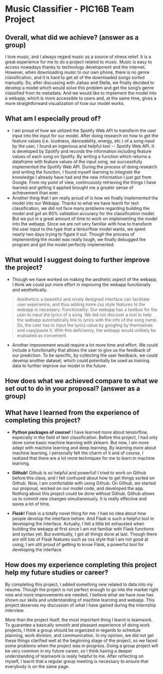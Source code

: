 # Music Classifier - PIC16B Team Project

## Overall, what did we achieve? (answer as a group)

I love music, and I always regard music as a source of stress relief. It is a great experience for me to do a project related to music. Music is easy to access nowadays thanks to technology development and the internet. However, when downloading music to our own phone, there is no genre classification, and it is hard to get all of the downloaded songs sorted manually. So, after discussing with Jiahao and Stella, we finally decided to develop a model which would solve this problem and get the song’s genre classified from its metadata. And we would like to implement the model into a webapp, which is more accessible to users and, at the same time, gives a more straightforward visualization of how our model works.

## What am I especially proud of? 

* I am proud of how we utilized the Spotify Web API to transform the user input into the input for our model. After doing research on how to get the feature values (i.e. loudness, danceability, energy, etc.) of a song input by the user, I found an ingenious and helpful tool -- Spotify Web API. It is developed by Spotify and records the information including feature values of each song on Spotify. By writing a function which returns a dataframe with feature values of the input song, we successfully implemented the Spotify Web API. During the process of doing research and writing the function, I found myself learning to integrate the knowledge I already have had and the new information I just got from Google. From my point of view, continuously retrieving the things I have learned and getting it applied brought me a greater sense of achievement than ever.
* Another thing that I am really proud of is how we finally implemented the model into our Webapp. Thanks to what we have learnt for text classification, we did not face many problems regarding building the model and got an 80% validation accuracy for the classification model. But we put in a great amount of time to work on implementing the model into the webapp. Since we are not very familiar with how to transform the user input to the type that a tensorflow model wants, we spent nearly two days trying to figure it out. Though the process of implementing the model was really tough, we finally debugged the program and got the model perfectly implemented.

## What would I suggest doing to further improve the project? 

* Though we have worked on making the aesthetic aspect of the webapp, I think we could put more effort in improving the webapp functionally and aesthetically. 
> Aesthetics: a beautiful and nicely designed interface can facilitate user experience, and thus adding more css style features to the webapp is necessary.
> Functionality: Our webapp has a textbox for the user to input the lyrics of a song. We did not discover a tool to help the webapp automatically link to lyrics with the info of the song name. So, the user has to input the lyrics value by googling by themselves and copy/paste it. With this deficiency, the webapp would unlikely be evaluated as convenient.
* Another improvement would require a lot more time and effort. We could include a functionality that allows the user to give us the feedback of our prediction. To be specific, by collecting the user feedback, we could develop another dataset, which could potentially be used as training data to further improve our model in the future.

## How does what we achieved compare to what we set out to do in your proposal? (answer as a group)

## What have I learned from the experience of completing this project? 

* **Python packages of course!** I have learned more about tensorflow, especially in the field of text classification. Before this project, I had only done some basic machine learning with sklearn. But now, I am more adept with machine learning and deep learning. By learning more about machine learning, I personally felt the charm of it and of course, I realized that there are a lot more techniques for me to learn in machine learning.

* **Github!** Github is so helpful and powerful! I tried to work on Github before this class, and I felt confused about how to get things sorted on Github. Now, I am comfortable with using Github. On Github, we started our proposal, worked on our model code, and developed the app. Nothing about this project could be done without Github. Github allows us to commit new changes simultaneously. It is really effective and saves a lot of time.

* **Flask!** Flask is a totally novel thing for me. I had no idea about how people develop the interface before. And Flask is such a helpful tool in developing the interface. Actually, I felt a little bit exhausted when building the webapp at first since I am not familiar with Flask functions and syntax yet. But eventually, I got all things done at last. Though there are still lots of Flask features such as css style that I am not good at using, I am still proud of getting to know Flask, a powerful tool for developing the interface.

## How does my experience completing this project help my future studies or career?

By completing this project, I added something new related to data into my resume. Though the project is not perfect enough to go into the market right now and more improvements are needed, I believe what we have now has shown our skills and understanding of machine learning and webapp. This project deserves my discussion of what I have gained during the internship interview. 

More than the project itself, the most important thing I learnt is teamwork. To guarantee a basically smooth and pleasant experience of doing work projects, I think a group should be organized in regards to schedule planning, work division, and communication. In my opinion, we did not get these things clarified well at the beginning stage of the project, so we faced some problems when the project was in progress. Doing a group project will be very common in my future career, so I think having a deeper understanding of teamwork is really helpful to me. After reflecting on myself, I learnt that a regular group meeting is necessary to ensure that everybody is on the same page.



